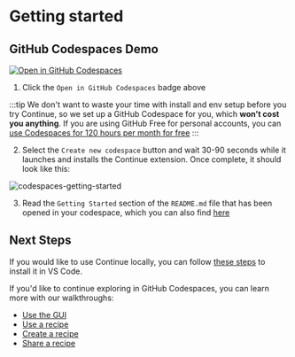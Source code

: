 # Getting started

## GitHub Codespaces Demo

[![Open in GitHub Codespaces](https://github.com/codespaces/badge.svg)](https://codespaces.new/continuedev/continue-codespaces-demo?quickstart=1)

1. Click the `Open in GitHub Codespaces` badge above

:::tip
We don't want to waste your time with install and env setup before you try Continue, so we set up a GitHub Codespace for you, which **won’t cost you anything**. If you are using GitHub Free for personal accounts, you can [use Codespaces for 120 hours per month for free](https://docs.github.com/en/billing/managing-billing-for-github-codespaces/about-billing-for-github-codespaces#monthly-included-storage-and-core-hours-for-personal-accounts)
:::

2. Select the `Create new codespace` button and wait 30-90 seconds while it launches and installs the Continue extension. Once complete, it should look like this:

![codespaces-getting-started](/img/codespaces-getting-started.png)

3. Read the `Getting Started` section of the `README.md` file that has been opened in your codespace, which you can also find [here](https://github.com/continuedev/continue-codespaces-demo/blob/main/README.md)

## Next Steps

If you would like to use Continue locally, you can follow [these steps](./install.md) to install it in VS Code.

If you'd like to continue exploring in GitHub Codespaces, you can learn more with our walkthroughs:
- [Use the GUI](./walkthroughs/use-the-gui.md)
- [Use a recipe](./walkthroughs/use-a-recipe.md)
- [Create a recipe](./walkthroughs/create-a-recipe.md)
- [Share a recipe](./walkthroughs/share-a-recipe.md)